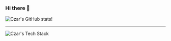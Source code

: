 ### Hi there 👋

![Czar's GitHub stats!](https://github-readme-stats.vercel.app/api?username=czarpino&show_icons=true)

----

![Czar's Tech Stack](https://skillicons.dev/icons?i=php,symfony,js,nodejs,mysql,mongodb,redis,nginx,docker,bash,git,github,jenkins,aws,idea)

<!--
**czarpino/czarpino** is a ✨ _special_ ✨ repository because its `README.md` (this file) appears on your GitHub profile.

Here are some ideas to get you started:

- 🔭 I’m currently working on ...
- 🌱 I’m currently learning ...
- 👯 I’m looking to collaborate on ...
- 🤔 I’m looking for help with ...
- 💬 Ask me about ...
- 📫 How to reach me: ...
- 😄 Pronouns: ...
- ⚡ Fun fact: ...
-->
